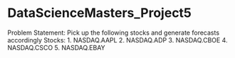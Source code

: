 # DataScienceMasters_Project5
Problem Statement: Pick up the following stocks and generate forecasts accordingly Stocks: 1. NASDAQ.AAPL 2. NASDAQ.ADP 3. NASDAQ.CBOE 4. NASDAQ.CSCO 5. NASDAQ.EBAY
